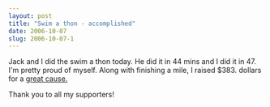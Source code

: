 ```yaml
---
layout: post
title: "Swim a thon - accomplished"
date: 2006-10-07
slug: 2006-10-07-1
---
```


Jack and I did the swim a thon today.  He did it in 44 mins and I did it in 47.  I&apos;m pretty proud of myself.  Along with finishing a mile, I raised $383. dollars for a  [great cause.  ](http://www.wcrc.org) 

Thank you to all my supporters!


